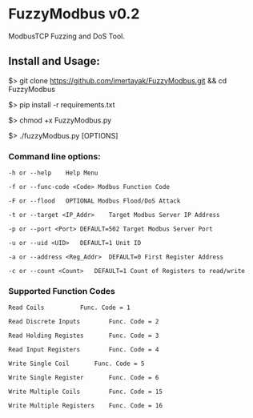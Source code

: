FuzzyModbus v0.2
=====================
ModbusTCP Fuzzing and DoS Tool.

Install and Usage:
-------------
$> git clone https://github.com/imertayak/FuzzyModbus.git && cd FuzzyModbus

$> pip install -r requirements.txt

$> chmod +x FuzzyModbus.py

$> ./fuzzyModbus.py [OPTIONS]

### Command line options:

```
-h or --help	Help Menu

-f or --func-code <Code> Modbus Function Code

-F or --flood	OPTIONAL Modbus Flood/DoS Attack

-t or --target <IP_Addr>	Target Modbus Server IP Address

-p or --port <Port>	DEFAULT=502 Target Modbus Server Port

-u or --uid <UID>	DEFAULT=1 Unit ID

-a or --address <Reg_Addr>	DEFAULT=0 First Register Address

-c or --count <Count>	DEFAULT=1 Count of Registers to read/write

```

### Supported Function Codes

```
Read Coils			Func. Code = 1

Read Discrete Inputs		Func. Code = 2

Read Holding Registes		Func. Code = 3

Read Input Registers		Func. Code = 4

Write Single Coil		Func. Code = 5

Write Single Register		Func. Code = 6

Write Multiple Coils		Func. Code = 15

Write Multiple Registers	Func. Code = 16

```
